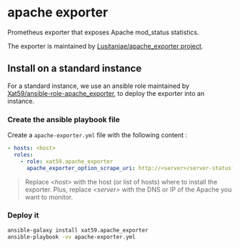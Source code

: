 # apache exporter

Prometheus exporter that exposes Apache mod_status statistics.

The exporter is maintained by [Lusitaniae/apache_exporter project](https://github.com/Lusitaniae/apache_exporter).

## Install on a standard instance

For a standard instance, we use an ansible role maintained by [Xat59/ansible-role-apache_exporter](https://github.com/Xat59/ansible-role-apache_exporter/), to deploy the exporter into an instance.

### Create the ansible playbook file

Create a `apache-exporter.yml` file with the following content :

```yaml
- hosts: <host>
  roles:
    - role: xat59.apache_exporter
      apache_exporter_option_scrape_uri: http://<server>/server-status?auto
```

> Replace _\<host\>_ with the host (or list of hosts) where to install the exporter.
Plus, replace _\<server\>_ with the DNS or IP of the Apache you want to monitor.

### Deploy it

```bash
ansible-galaxy install xat59.apache_exporter
ansible-playbook -vv apache-exporter.yml
```
